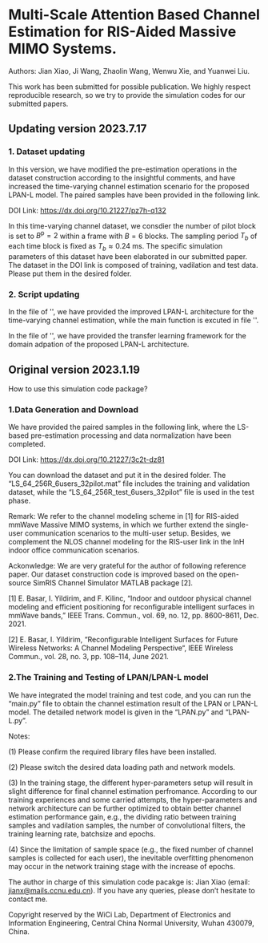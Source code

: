 # Multi-Scale Attention Based Channel Estimation for RIS-Aided Massive MIMO Systems.
Authors: Jian Xiao, Ji Wang, Zhaolin Wang, Wenwu Xie, and Yuanwei Liu.

This work has been submitted for possible publication. We highly respect reproducible research, so we try to provide the simulation codes for our submitted papers.


## Updating version 2023.7.17 
### 1. Dataset updating

In this version, we have modified the pre-estimation operations in the dataset construction according to the insightful comments, and have increased the time-varying channel estimation scenario for the proposed LPAN-L model. The paired samples have been provided in the following link.

DOI Link: https://dx.doi.org/10.21227/pz7h-q132

In this time-varying channel dataset, we consdier the number of pilot block is set to $B^\text{p}=2$ within a frame with $B=6$ blocks. The sampling period $T_b$ of each time block is fixed as $T_b \approx 0.24$ ms. The specific simulation parameters of this dataset have been elaborated in our submitted paper. The dataset in the DOI link is composed of training, vadilation and test data. Please put them in the desired folder.

### 2. Script updating

In the file of '', we have provided the improved LPAN-L architecture for the time-varying channel estimation, while the main function is excuted in file ''.

In the file of '', we have provided the transfer learning framework for the domain adpation of the proposed LPAN-L architecture.

## Original version 2023.1.19

How to use this simulation code package?

### 1.Data Generation and Download

We have provided the paired samples in the following link, where the LS-based pre-estimation processing and data normalization have been completed.

DOI Link: https://dx.doi.org/10.21227/3c2t-dz81

You can download the dataset and put it in the desired folder. The “LS_64_256R_6users_32pilot.mat” file includes the training and validation dataset, while the “LS_64_256R_test_6users_32pilot” file is used in the test phase.

Remark: We refer to the channel modeling scheme in [1] for RIS-aided mmWave Massive MIMO systems, in which we further extend the single-user communication scenarios to the multi-user setup. Besides, we complement the NLOS channel modeling for the RIS-user link in the InH indoor office communication scenarios. 

Ackonwledge: We are very grateful for the author of following reference paper. Our dataset construction code is improved based on the open-source SimRIS Channel Simulator MATLAB package [2]. 

[1] E. Basar, I. Yildirim, and F. Kilinc, “Indoor and outdoor physical channel modeling and efficient positioning for reconfigurable intelligent surfaces in mmWave bands,” IEEE Trans. Commun., vol. 69, no. 12, pp. 8600-8611, Dec. 2021.

[2] E. Basar, I. Yildirim, “Reconfigurable Intelligent Surfaces for Future Wireless Networks: A Channel Modeling Perspective“, IEEE Wireless Commun., vol. 28, no. 3, pp. 108–114, June 2021.

### 2.The Training and Testing of LPAN/LPAN-L model

We have integrated the model training and test code, and you can run the “main.py” file to obtain the channel estimation result of the LPAN or LPAN-L model. The detailed network model is given in the “LPAN.py” and “LPAN-L.py”.

Notes: 

(1)	Please confirm the required library files have been installed.

(2)	Please switch the desired data loading path and network models.

(3) In the training stage, the different hyper-parameters setup will result in slight difference for final channel estimation perfromance. According to our training experiences and some carried attempts, the hyper-parameters and network architecture can be further optimized to obtain better channel estimation performance gain, e.g., the dividing ratio between training samples and vadilation samples, the number of convolutional filters, the training learning rate, batchsize and epochs.

(4) Since the limitation of sample space (e.g., the fixed number of channel samples is collected for each user), the inevitable overfitting phenomenon may occur in the network training stage with the increase of epochs.

The author in charge of this simulation code pacakge is: Jian Xiao (email: jianx@mails.ccnu.edu.cn). If you have any queries, please don’t hesitate to contact me.

Copyright reserved by the WiCi Lab, Department of Electronics and Information Engineering, Central China Normal University, Wuhan 430079, China.
